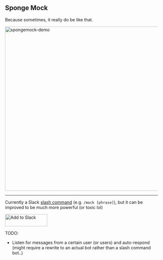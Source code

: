 ## Sponge Mock

Because sometimes, it really do be like that.

<img width="542" alt="spongemock-demo" src="https://user-images.githubusercontent.com/8808097/56978339-dc50bf80-6b3c-11e9-8ab0-4aac98fbf74d.png">

---

Currently a Slack [slash command](https://api.slack.com/slash-commands) (e.g. `/mock [phrase]`), but it can be improved to be much more powerful (or toxic lol)

<a href="https://slack.com/oauth/authorize?client_id=112199353313.621919872980&scope=commands"><img alt="Add to Slack" height="40" width="139" src="https://platform.slack-edge.com/img/add_to_slack.png" srcset="https://platform.slack-edge.com/img/add_to_slack.png 1x, https://platform.slack-edge.com/img/add_to_slack@2x.png 2x"></a>

TODO:
- Listen for messages from a certain user (or users) and auto-respond (might require a rewrite to an actual bot rather than a slash command bot..)